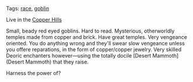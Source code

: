Tags: [race](Races), [goblin](Goblins)

Live in the [Copper Hills](CopperHills)

Small, beady red eyed goblins. Hard to read. Mysterious, otherworldly temples made from copper and brick. Have great temples. Very vengeance oriented. You do anything wrong and they'll swear slow vengeance unless you offere reparations, in the form of copper/copper jewelry. Very skilled Deoric enchanters however—using the totally docile [Desert Mammoth](Desert Mammoth) that they raise.

Harness the power of?
